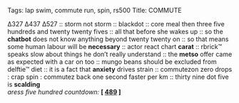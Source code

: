 Tags: lap swim, commute run, spin, rs500
Title: COMMUTE
  
∆327 ∆437 ∆527 :: storm not storm :: blackdot :: core meal then three five hundreds and twenty twenty fives :: all that before she wakes up :: so the **chatbot** does not know anything beyond twenty twenty on :: so that means some human labour will be **necessary** :: actor react chart **carat** :: rbrick™ speaks slow about things he don’t really understand :: the **metso** offer came as expected with a car on too :: mungo beans should be excluded from delftie™ diet :: it is a fact that **anxiety** drives strain :: commutezon zero drops : crap spin : commutez back one second faster per km :: thirty nine dot five is **scalding**  
_aress five hundred countdown:_  **[ [489](https://www.allmusic.com/album/back-to-mono-1958-1969-mw0000206684) ]**
